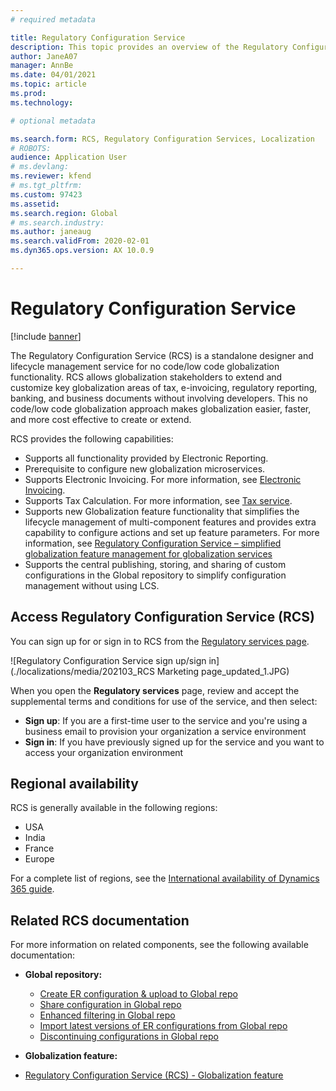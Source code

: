 ```yaml
---
# required metadata

title: Regulatory Configuration Service
description: This topic provides an overview of the Regulatory Configuration Service capabilities and explains how to access the service.
author: JaneA07
manager: AnnBe
ms.date: 04/01/2021
ms.topic: article
ms.prod: 
ms.technology: 

# optional metadata

ms.search.form: RCS, Regulatory Configuration Services, Localization
# ROBOTS: 
audience: Application User
# ms.devlang: 
ms.reviewer: kfend
# ms.tgt_pltfrm: 
ms.custom: 97423
ms.assetid: 
ms.search.region: Global
# ms.search.industry: 
ms.author: janeaug
ms.search.validFrom: 2020-02-01
ms.dyn365.ops.version: AX 10.0.9

---
```

#  Regulatory Configuration Service

[!include [banner](../includes/banner.md)]

The Regulatory Configuration Service (RCS) is a standalone designer and lifecycle management service for no code/low code globalization functionality. RCS allows globalization stakeholders to extend and customize key globalization areas of tax, e-invoicing, regulatory reporting, banking, and business documents without involving developers. This no code/low code globalization approach makes globalization easier, faster, and more cost effective to create or extend.

RCS provides the following capabilities:

   - Supports all functionality provided by Electronic Reporting.
   - Prerequisite to configure new globalization microservices.
   - Supports Electronic Invoicing. For more information, see [Electronic Invoicing](https://docs.microsoft.com/dynamics365-release-plan/2021wave1/finance-operations/dynamics365-finance/electronic-invoicing-add-on-dynamics-365-ga.md).
   - Supports Tax Calculation. For more information, see [Tax service](https://docs.microsoft.com/dynamics365-release-plan/2021wave1/finance-operations/dynamics365-finance/tax-service-preview.md).
   - Supports new Globalization feature functionality that simplifies the lifecycle management of multi-component features and provides extra capability to configure actions and set up feature parameters. For more information, see [Regulatory Configuration Service – simplified globalization feature management for globalization services](https://docs.microsoft.com/dynamics365-release-plan/2021wave1/finance-operations/dynamics365-finance/regulatory-configuration-service-simplified-globalization-feature-management-globalization-services.md)
-	Supports the central publishing, storing, and sharing of custom configurations in the Global repository to simplify configuration management without using LCS.

## Access Regulatory Configuration Service (RCS)
You can sign up for or sign in to RCS from the [Regulatory services page](https://marketing.configure.global.dynamics.com/). 

   ![Regulatory Configuration Service sign up/sign in](./localizations/media/202103_RCS Marketing page_updated_1.JPG) 
    
When you open the **Regulatory services** page, review and accept the supplemental terms and conditions for use of the service, and then select:

   - **Sign up**: If you are a first-time user to the service and you're using a business email to provision your organization a service environment
   - **Sign in**: If you have previously signed up for the service and you want to access your organization environment

## Regional availability
RCS is generally available in the following regions: 

   - USA
   - India 
   - France 
   - Europe
   
For a complete list of regions, see the [International availability of Dynamics 365 guide](https://aka.ms/dynamics_365_international_availability_deck). 

## Related RCS documentation
For more information on related components, see the following available documentation:

- **Global repository:**
  -	[Create ER configuration & upload to Global repo](rcs-global-repo-upload.md)	
  -	[Share configuration in Global repo](rcs-global-repo-share-configuration.md)	
  -	[Enhanced filtering in Global repo](enhanced-filtering-global-repo.md)	
  -	[Import latest versions of ER configurations from Global repo](er-download-configurations-global-repo.md) 
  -	[Discontinuing configurations in Global repo](discontinuing-configurations-rcs-global-repo.md)

-	**Globalization feature:**
  -	[Regulatory Configuration Service (RCS) - Globalization feature](https://docs.microsoft.com/dynamics365-release-plan/2021wave1/finance-operations/dynamics365-finance/regulatory-configuration-service-simplified-globalization-feature-management-globalization-services.md)

